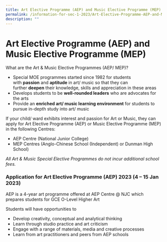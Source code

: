 ```yaml
---
title: Art Elective Programme (AEP) and Music Elective Programme (MEP)
permalink: /information-for-sec-1-2023/Art-Elective-Programme-AEP-and-Music-Elective-Programme-MEP/
description: ""
---
```

Art Elective Programme (AEP) and Music Elective Programme (MEP)
===============================================================

What are the Art & Music Elective Programmes (AEP/ MEP)?

*   Special MOE programmes started since 1982 for students with <b>passion</b> and <b>aptitude</b> in art/ music so that they can further <b>deepen</b> their knowledge, skills and appreciation in these areas
*   Develops students to be <b>well-rounded leaders</b> who are advocates for the arts
*   Provide an <b>enriched art/ music learning environment</b> for students to pursue in-depth study into art/ music

If your child/ ward exhibits interest and passion for Art or Music, they can apply for Art Elective Programme (AEP) or Music Elective Programme (MEP) in the following Centres:

*   AEP Centre (National Junior College)
*   MEP Centres (Anglo-Chinese School (Independent) or Dunman High School)

<i>All Art & Music Special Elective Programmes do not incur additional school fees.</i>

### Application for Art Elective Programme (AEP) 2023 (4 – 15 Jan 2023)

AEP is a 4-year art programme offered at AEP Centre @ NJC which prepares students for GCE O-Level Higher Art  

  

Students will have opportunities to

*   Develop creativity, conceptual and analytical thinking
*   Learn through studio practice and art criticism
*   Engage with a range of materials, media and creative processes
*   Learn from art practitioners and peers from AEP schools
  
